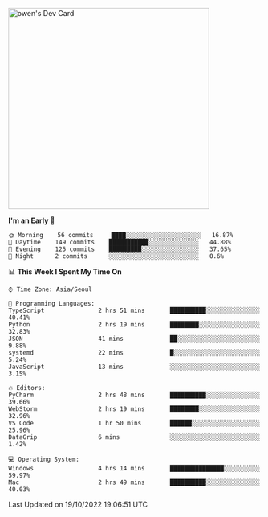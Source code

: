 <a href="https://app.daily.dev/owen_9066"><img src="https://api.daily.dev/devcards/51e5c69f10114f2abe0ae390c27b0828.png?r=hyb" width="400" alt="owen's Dev Card"/></a>

 
 <!--START_SECTION:waka-->
**I'm an Early 🐤** 

```text
🌞 Morning    56 commits     ████░░░░░░░░░░░░░░░░░░░░░   16.87% 
🌆 Daytime    149 commits    ███████████░░░░░░░░░░░░░░   44.88% 
🌃 Evening    125 commits    █████████░░░░░░░░░░░░░░░░   37.65% 
🌙 Night      2 commits      ░░░░░░░░░░░░░░░░░░░░░░░░░   0.6%

```


📊 **This Week I Spent My Time On** 

```text
⌚︎ Time Zone: Asia/Seoul

💬 Programming Languages: 
TypeScript               2 hrs 51 mins       ██████████░░░░░░░░░░░░░░░   40.41% 
Python                   2 hrs 19 mins       ████████░░░░░░░░░░░░░░░░░   32.83% 
JSON                     41 mins             ██░░░░░░░░░░░░░░░░░░░░░░░   9.88% 
systemd                  22 mins             █░░░░░░░░░░░░░░░░░░░░░░░░   5.24% 
JavaScript               13 mins             ░░░░░░░░░░░░░░░░░░░░░░░░░   3.15%

🔥 Editors: 
PyCharm                  2 hrs 48 mins       ██████████░░░░░░░░░░░░░░░   39.66% 
WebStorm                 2 hrs 19 mins       ████████░░░░░░░░░░░░░░░░░   32.96% 
VS Code                  1 hr 50 mins        ██████░░░░░░░░░░░░░░░░░░░   25.96% 
DataGrip                 6 mins              ░░░░░░░░░░░░░░░░░░░░░░░░░   1.42%

💻 Operating System: 
Windows                  4 hrs 14 mins       ███████████████░░░░░░░░░░   59.97% 
Mac                      2 hrs 49 mins       ██████████░░░░░░░░░░░░░░░   40.03%

```


 Last Updated on 19/10/2022 19:06:51 UTC
<!--END_SECTION:waka-->
